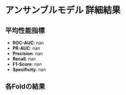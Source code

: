 # アンサンブルモデル 詳細結果

## 平均性能指標
- **ROC-AUC**: nan
- **PR-AUC**: nan
- **Precision**: nan
- **Recall**: nan
- **F1-Score**: nan
- **Specificity**: nan

## 各Foldの結果
